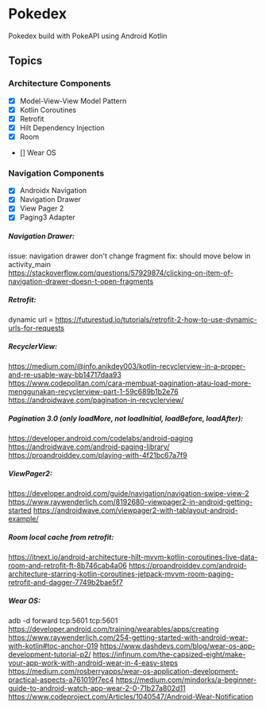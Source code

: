 # Pokedex
 Pokedex build with PokeAPI using Android Kotlin

## Topics
### Architecture Components
- [x] Model-View-View Model Pattern
- [x] Kotlin Coroutines
- [x] Retrofit
- [x] Hilt Dependency Injection
- [x] Room
- [] Wear OS

### Navigation Components
- [x] Androidx Navigation
- [x] Navigation Drawer
- [x] View Pager 2
- [x] Paging3 Adapter

##### Navigation Drawer:
issue: navigation drawer don't change fragment
fix: should move <NavigationView> below <include> in activity_main  
https://stackoverflow.com/questions/57929874/clicking-on-item-of-navigation-drawer-doesn-t-open-fragments  

##### Retrofit:
dynamic url = https://futurestud.io/tutorials/retrofit-2-how-to-use-dynamic-urls-for-requests  

##### RecyclerView:
https://medium.com/@info.anikdey003/kotlin-recyclerview-in-a-proper-and-re-usable-way-bb14717daa93  
https://www.codepolitan.com/cara-membuat-pagination-atau-load-more-menggunakan-recyclerview-part-1-59c689b1b2e76  
https://androidwave.com/pagination-in-recyclerview/  

##### Pagination 3.0 (only loadMore, not loadInitial, loadBefore, loadAfter):  
https://developer.android.com/codelabs/android-paging
https://androidwave.com/android-paging-library/
https://proandroiddev.com/playing-with-4f21bc67a7f9

##### ViewPager2:
https://developer.android.com/guide/navigation/navigation-swipe-view-2
https://www.raywenderlich.com/8192680-viewpager2-in-android-getting-started
https://androidwave.com/viewpager2-with-tablayout-android-example/

##### Room local cache from retrofit:
https://itnext.io/android-architecture-hilt-mvvm-kotlin-coroutines-live-data-room-and-retrofit-ft-8b746cab4a06
https://proandroiddev.com/android-architecture-starring-kotlin-coroutines-jetpack-mvvm-room-paging-retrofit-and-dagger-7749b2bae5f7

##### Wear OS:
adb -d forward tcp:5601 tcp:5601
https://developer.android.com/training/wearables/apps/creating
https://www.raywenderlich.com/254-getting-started-with-android-wear-with-kotlin#toc-anchor-019
https://www.dashdevs.com/blog/wear-os-app-development-tutorial-p2/
https://infinum.com/the-capsized-eight/make-your-app-work-with-android-wear-in-4-easy-steps
https://medium.com/rosberryapps/wear-os-application-development-practical-aspects-a761019f7ec4
https://medium.com/mindorks/a-beginner-guide-to-android-watch-app-wear-2-0-71b27a802d11
https://www.codeproject.com/Articles/1040547/Android-Wear-Notification